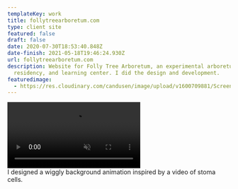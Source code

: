 ```yaml
---
templateKey: work
title: follytreearboretum.com
type: client site
featured: false
draft: false
date: 2020-07-30T18:53:40.848Z
date-finish: 2021-05-18T19:46:24.930Z
url: follytreearboretum.com
description: Website for Folly Tree Arboretum, an experimental arboretum, art
  residency, and learning center. I did the design and development.
featuredimage:
  - https://res.cloudinary.com/candusen/image/upload/v1600709881/Screen_Shot_2020-09-21_at_1.37.51_PM_fhw3vf.png
---
```

<div class='caption-container video-caption'>
    <video autoplay muted loop src=https://res.cloudinary.com/candusen/video/upload/v1621367204/ft-vid_frzfee.mp4></video>
  <div class='caption'>I designed a wiggly background animation inspired by a video of stoma cells.</div></div>
